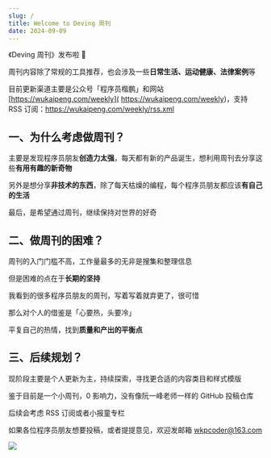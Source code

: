 ```yaml
---
slug: /
title: Welcome to Deving 周刊
date: 2024-09-09
---
```


《Deving 周刊》发布啦 🎉

周刊内容除了常规的工具推荐，也会涉及一些**日常生活、运动健康、法律案例**等

目前更新渠道主要是公众号「程序员楷鹏」和网站 [https://wukaipeng.com/weekly]( https://wukaipeng.com/weekly)，支持 RSS 订阅：https://wukaipeng.com/weekly/rss.xml

## 一、为什么考虑做周刊？

主要是发现程序员朋友**创造力太强**，每天都有新的产品诞生，想利用周刊去分享这些**有用有趣的新奇物**

另外是想分享**非技术的东西**，除了每天枯燥的编程，每个程序员朋友都应该**有自己的生活**

最后，是希望通过周刊，继续保持对世界的好奇

## 二、做周刊的困难？

周刊的入门门槛不高，工作量最多的无非是搜集和整理信息

但是困难的点在于**长期的坚持**

我看到的很多程序员朋友的周刊，写着写着就弃更了，很可惜

那么对个人的借鉴是「心要热，头要冷」

平复自己的热情，找到**质量和产出的平衡点**

## 三、后续规划？

现阶段主要是个人更新为主，持续探索，寻找更合适的内容类目和样式模版

鉴于目前是一个小周刊，0 影响力，没有像阮一峰老师一样的 GitHub 投稿仓库

后续会考虑 RSS 订阅或者小报童专栏

如果各位程序员朋友想要投稿，或者提提意见，欢迎发邮箱 wkpcoder@163.com

![](https://img.wukaipeng.com//2024/10/24-234009-XOxg5f-%E7%A8%8B%E5%BA%8F%E5%91%98%E6%A5%B7%E9%B9%8F%20900600.png)
